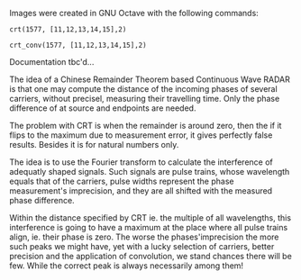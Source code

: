 Images were created in GNU Octave with the following commands:
```
crt(1577, [11,12,13,14,15],2)

crt_conv(1577, [11,12,13,14,15],2)
```
Documentation tbc'd...

The idea of a Chinese Remainder Theorem based Continuous Wave RADAR is that one may compute the distance of the incoming phases of several carriers, without precisel, measuring their travelling time. Only the phase difference of at source and endpoints are needed.

The problem with CRT is when the remainder is around zero, then the if it flips to the maximum due to measurement error, it gives perfectly false results. Besides it is for natural numbers only.

The idea is to use the Fourier transform to calculate the interference of adequatly shaped signals. Such signals are pulse trains, whose wavelength equals that of the carriers, pulse widths represent the phase measurement's imprecision, and they are all shifted with the measured phase difference.

Within the distance specified by CRT ie. the multiple of all wavelengths, this interference is going to have a maximum at the place where all pulse trains align, ie. their phase is zero. The worse the phases'imprecision the more such peaks we might have, yet with a lucky selection of carriers, better precision and the application of convolution, we stand chances there will be few. While the correct peak is always necessarily among them!
